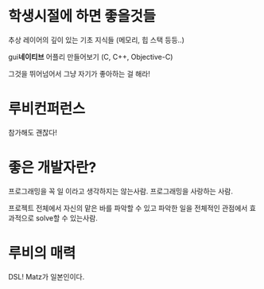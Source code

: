 # 학생시절에 하면 좋을것들

추상 레이어의 깊이 있는 기초 지식들
(메모리, 힙 스택 등등..)

gui**네이티브** 어플리 만들어보기
(C, C++, Objective-C)

그것을 뛰어넘어서 그냥 자기가 좋아하는 걸 해라!

# 루비컨퍼런스

참가해도 괜찮다!

# 좋은 개발자란?

프로그래밍을 꼭 일 이라고 생각하지는 않는사람. 프로그래밍을 사랑하는 사람.

프로젝트 전체에서 자신의 맡은 바를 파악할 수 있고 파악한 일을 전체적인 관점에서 효과적으로 solve할 수 있는사람.

# 루비의 매력

DSL!
Matz가 일본인이다.
